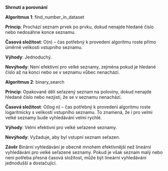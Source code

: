 **Shrnutí a porovnání**

**Algoritmus 1**: find_number_in_dataset

**Princip**: Prochází seznam prvek po prvku, dokud nenajde hledané číslo nebo nedosáhne konce seznamu.

**Časová složitost**: O(n) – čas potřebný k provedení algoritmu roste přímo úměrně velikosti vstupního seznamu.

**Výhody**: Jednoduchý.

**Nevýhody**: Není efektivní pro velké seznamy, zejména pokud je hledané číslo až na konci nebo se v seznamu vůbec nenachází.


**Algoritmus 2**: binary_search

**Princip**: Opakovaně dělí seřazený seznam na poloviny, dokud nenajde hledané číslo nebo nezjistí, že se v seznamu nenachází.

**Časová složitost**: O(log n) – čas potřebný k provedení algoritmu roste logaritmicky s velikostí vstupního seznamu. To znamená, že i pro velmi velké seznamy bude vyhledávání velmi rychlé.

**Výhody**: Velmi efektivní pro velké seřazené seznamy.

**Nevýhody**: Vyžaduje, aby byl vstupní seznam seřazen.


**Závěr**
Binární vyhledávání je obecně mnohem efektivnější než lineární vyhledávání pro velké seřazené seznamy. Pokud je však seznam malý nebo není potřeba přesná časová složitost, může být lineární vyhledávání jednodušší a dostačující.
